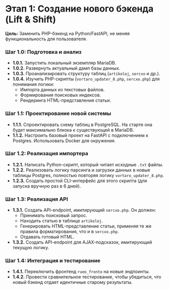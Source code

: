 # Этап 1: Создание нового бэкенда (Lift & Shift)

**Цель:** Заменить PHP-бэкенд на Python/FastAPI, не меняя функциональность для пользователя.

### Шаг 1.0: Подготовка и анализ

- **1.0.1.** Запустить локальный экземпляр MariaDB.
- **1.0.2.** Развернуть актуальный дамп базы данных.
- **1.0.3.** Проанализировать структуру таблиц (`artikoloj`, `sercxo` и др.).
- **1.0.4.** Изучить PHP-скрипты (`vortaro_updater_8.php`, `sercxo.php`) для понимания логики:
    - Импорта данных из текстовых файлов.
    - Формирования поисковых индексов.
    - Рендеринга HTML-представления статьи.

### Шаг 1.1: Проектирование новой системы

- **1.1.1.** Спроектировать схему таблиц в PostgreSQL. На старте она будет максимально близка к существующей в MariaDB.
- **1.1.2.** Настроить базовый проект на FastAPI с подключением к Postgres. Использовать Docker для окружения.

### Шаг 1.2: Реализация импортера

- **1.2.1.** Написать Python-скрипт, который читает исходные `.txt` файлы.
- **1.2.2.** Реализовать логику парсинга и загрузки данных в новые таблицы Postgres, полностью повторяя логику `vortaro_updater_8.php`.
- **1.2.3.** Создать простой CLI-интерфейс для этого скрипта (для запуска вручную раз в 6 дней).

### Шаг 1.3: Реализация API

- **1.3.1.** Создать API-endpoint, имитирующий `sercxo.php`. Он должен:
    - Принимать поисковый запрос.
    - Находить статью в таблице `artikoloj`.
    - Генерировать HTML-представление статьи, применяя те же правила форматирования, что и в `sercxo.php`.
    - Отдавать готовый HTML.
- **1.3.2.** Создать API-endpoint для AJAX-подсказок, имитирующий текущую логику.

### Шаг 1.4: Интеграция и тестирование

- **1.4.1.** Переключить фронтенд `rueo_fronto` на новые эндпоинты.
- **1.4.2.** Провести сравнительное тестирование, чтобы убедиться, что новый бэкенд отдает идентичные старому результаты.

